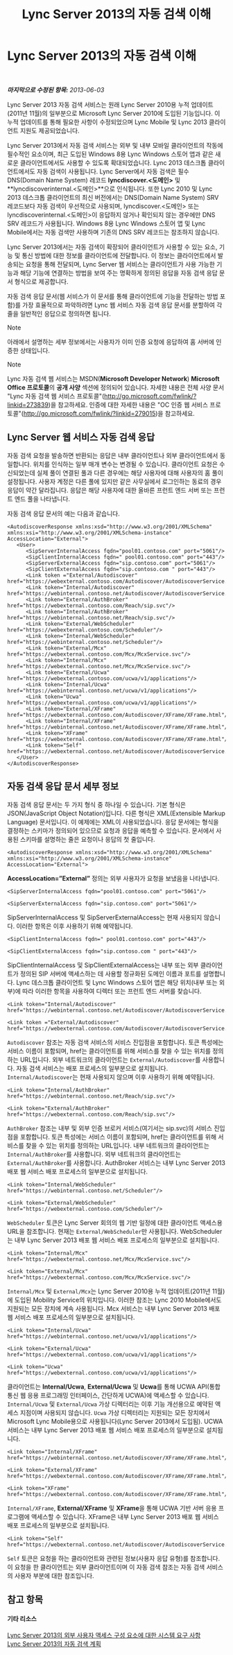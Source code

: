 ﻿---
title: Lync Server 2013의 자동 검색 이해
TOCTitle: Lync Server 2013의 자동 검색 이해
ms:assetid: d70a15b7-750b-4e0f-9a7f-0254d6d486c3
ms:mtpsurl: https://technet.microsoft.com/ko-kr/library/JJ945654(v=OCS.15)
ms:contentKeyID: 52056970
ms.date: 08/10/2015
mtps_version: v=OCS.15
ms.translationtype: HT
---

# Lync Server 2013의 자동 검색 이해

 

_**마지막으로 수정된 항목:** 2013-06-03_

Lync Server 2013 자동 검색 서비스는 원래 Lync Server 2010용 누적 업데이트(2011년 11월)의 일부분으로 Microsoft Lync Server 2010에 도입된 기능입니다. 이 누적 업데이트를 통해 필요한 사항이 수정되었으며 Lync Mobile 및 Lync 2013 클라이언트 지원도 제공되었습니다.

Lync Server 2013에서 자동 검색 서비스는 외부 및 내부 모바일 클라이언트의 작동에 필수적인 요소이며, 최근 도입된 Windows 8용 Lync Windows 스토어 앱과 같은 새로운 클라이언트에서도 사용할 수 있도록 확대되었습니다. Lync 2013 데스크톱 클라이언트에서도 자동 검색이 사용됩니다. Lync Server에서 자동 검색은 필수 DNS(Domain Name System) 레코드 **lyncdiscover.\<도메인\>** 및 **lyncdiscoverinternal.\<도메인\>**으로 인식됩니다. 또한 Lync 2010 및 Lync 2013 데스크톱 클라이언트의 최신 버전에서는 DNS(Domain Name System) SRV 레코드보다 자동 검색이 우선적으로 사용되며, lyncdiscover.\<도메인\> 또는 lyncdiscoverinternal.\<도메인\>이 응답하지 않거나 확인되지 않는 경우에만 DNS SRV 레코드가 사용됩니다. Windows 8용 Lync Windows 스토어 앱 및 Lync Mobile에서는 자동 검색만 사용하며 기존의 DNS SRV 레코드는 참조하지 않습니다.

Lync Server 2013에서는 자동 검색이 확장되어 클라이언트가 사용할 수 있는 요소, 기능 및 통신 방법에 대한 정보를 클라이언트에 전달합니다. 이 정보는 클라이언트에서 발송되는 요청을 통해 전달되며, Lync Server 웹 서비스는 클라이언트가 사용 가능한 기능과 해당 기능에 연결하는 방법을 보여 주는 명확하게 정의된 응답을 자동 검색 응답 문서 형식으로 제공합니다.

자동 검색 응답 문서(웹 서비스가 이 문서를 통해 클라이언트에 기능을 전달하는 방법 포함)를 가장 효율적으로 파악하려면 Lync 웹 서비스 자동 검색 응답 문서를 분할하여 각 줄을 일반적인 응답으로 정의하면 됩니다.


> [!NOTE]
> 아래에서 설명하는 세부 정보에서는 사용자가 이미 인증 요청에 응답하여 홈 서버에 인증한 상태입니다.




> [!NOTE]
> Lync 자동 검색 웹 서비스는 MSDN(<STRONG>Microsoft Developer Network</STRONG>) <STRONG>Microsoft Office 프로토콜</STRONG>의 <STRONG>공개 사양</STRONG> 섹션에 정의되어 있습니다. 자세한 내용은 전체 사양 문서 "Lync 자동 검색 웹 서비스 프로토콜"(<A class=uri href="http://go.microsoft.com/fwlink/?linkid=273839">http://go.microsoft.com/fwlink/?linkid=273839</A>)을 참고하세요. 인증에 대한 자세한 내용은 "OC 인증 웹 서비스 프로토콜"(<A class=uri href="http://go.microsoft.com/fwlink/?linkid=279015">http://go.microsoft.com/fwlink/?linkid=279015</A>)을 참고하세요.



## Lync Server 웹 서비스 자동 검색 응답

자동 검색 요청을 발송하면 반환되는 응답은 내부 클라이언트나 외부 클라이언트에서 동일합니다. 위치를 인식하는 일부 매개 변수는 변경될 수 있습니다. 클라이언트 요청은 수신되었는데 실제 풀이 연결된 풀과 다른 경우에는 해당 사용자에 대해 사용자의 홈 풀이 설정됩니다. 사용자 계정은 다른 풀에 있지만 같은 사무실에서 로그인하는 동료의 경우 응답이 약간 달라집니다. 응답은 해당 사용자에 대한 올바른 프런트 엔드 서버 또는 프런트 엔드 풀을 나타냅니다.

자동 검색 응답 문서의 예는 다음과 같습니다.

    <AutodiscoverResponse xmlns:xsd="http://www.w3.org/2001/XMLSchema" xmlns:xsi="http://www.w3.org/2001/XMLSchema-instance" AccessLocation="External">
       <User>
          <SipServerInternalAccess fqdn="pool01.contoso.com" port="5061"/>
          <SipClientInternalAccess fqdn=" pool01.contoso.com" port="443"/>
          <SipServerExternalAccess fqdn="sip.contoso.com" port="5061"/>
          <SipClientExternalAccess fqdn="sip.contoso.com " port="443"/>
          <Link token ="External/Autodiscover" href="https://webexternal.contoso.com/Autodiscover/AutodiscoverService.svc/root"/>
          <Link token="Internal/Autodiscover" href="https://webinternal.contoso.net/Autodiscover/AutodiscoverService.svc/root"/>
          <Link token="External/AuthBroker" href="https://webexternal.contoso.com/Reach/sip.svc"/>
          <Link token="Internal/AuthBroker" href="https://webinternal.contoso.net/Reach/sip.svc"/>
          <Link token="External/WebScheduler" href="https://webexternal.contoso.com/Scheduler"/>
          <Link token="Internal/WebScheduler" href="https://webinternal.contoso.net/Scheduler"/>
          <Link token="External/Mcx" href="https://webexternal.contoso.com/Mcx/McxService.svc"/>
          <Link token="Internal/Mcx" href="https://webexternal.contoso.net/Mcx/McxService.svc"/>
          <Link token="External/Ucwa" href="https://webexternal.contoso.com/ucwa/v1/applications"/>
          <Link token="Internal/Ucwa" href="https://webinternal.contoso.net/ucwa/v1/applications"/>
          <Link token="Ucwa" href="https://webexternal.contoso.com/ucwa/v1/applications"/>
          <Link token="External/XFrame" href="https://webexternal.contoso.com/Autodiscover/XFrame/XFrame.html"/>
          <Link token="Internal/XFrame" href="https://webinternal.contoso.net/Autodiscover/XFrame/XFrame.html"/>
          <Link token="XFrame" href="https://webexternal.contoso.com/Autodiscover/XFrame/XFrame.html"/>
          <Link token="Self" href="https://webexternal.contoso.net/Autodiscover/AutodiscoverService.svc/root/user"/>
       </User>
    </AutodiscoverResponse>

## 자동 검색 응답 문서 세부 정보

자동 검색 응답 문서는 두 가지 형식 중 하나일 수 있습니다. 기본 형식은 JSON(JavaScript Object Notation)입니다. 다른 형식은 XML(Extensible Markup Language) 문서입니다. 이 예제에는 XML이 사용되었습니다. 응답 문서에는 형식을 결정하는 스키마가 정의되어 있으므로 요청과 응답을 예측할 수 있습니다. 문서에서 사용된 스키마를 설명하는 줄은 요청이나 응답의 첫 줄입니다.

    <AutodiscoverResponse xmlns:xsd="http://www.w3.org/2001/XMLSchema" xmlns:xsi="http://www.w3.org/2001/XMLSchema-instance" AccessLocation="External">

**AccessLocation=”External”** 정의는 외부 사용자가 요청을 보냈음을 나타냅니다.

    <SipServerInternalAccess fqdn="pool01.contoso.com" port="5061"/>

    <SipServerExternalAccess fqdn="sip.contoso.com" port="5061"/>

SipServerInternalAccess 및 SipServerExternalAccess는 현재 사용되지 않습니다. 이러한 항목은 이후 사용하기 위해 예약됩니다.

    <SipClientInternalAccess fqdn=" pool01.contoso.com" port="443"/>

    <SipClientExternalAccess fqdn="sip.contoso.com " port="443"/>

SipClientInternalAccess 및 SipClientExternalAccess는 내부 또는 외부 클라이언트가 정의된 SIP 서버에 액세스하는 데 사용할 정규화된 도메인 이름과 포트를 설명합니다. Lync 데스크톱 클라이언트 및 Lync Windows 스토어 앱은 해당 위치(내부 또는 외부)에 따라 이러한 항목을 사용하여 디렉터 또는 프런트 엔드 서버를 찾습니다.

    <Link token="Internal/Autodiscover" href="https://webinternal.contoso.net/Autodiscover/AutodiscoverService.svc/root"/>

    <Link token ="External/Autodiscover" href="https://webexternal.contoso.com/Autodiscover/AutodiscoverService.svc/root"/>

`Autodiscover` 참조는 자동 검색 서비스의 서비스 진입점을 포함합니다. 토큰 특성에는 서비스 이름이 포함되며, href는 클라이언트를 위해 서비스를 찾을 수 있는 위치를 정의하는 URL입니다. 외부 네트워크의 클라이언트는 `External/Autodiscover`를 사용합니다. 자동 검색 서비스는 배포 프로세스의 일부분으로 설치됩니다. `Internal/Autodiscover`는 현재 사용되지 않으며 이후 사용하기 위해 예약됩니다.

    <Link token="Internal/AuthBroker" href="https://webinternal.contoso.net/Reach/sip.svc"/>

    <Link token="External/AuthBroker" href="https://webexternal.contoso.com/Reach/sip.svc"/>

`AuthBroker` 참조는 내부 및 외부 인증 브로커 서비스(여기서는 sip.svc)의 서비스 진입점을 포함합니다. 토큰 특성에는 서비스 이름이 포함되며, href는 클라이언트를 위해 서비스를 찾을 수 있는 위치를 정의하는 URL입니다. 내부 네트워크의 클라이언트는 `Internal/AuthBroker`를 사용합니다. 외부 네트워크의 클라이언트는 `External/AuthBroker`를 사용합니다. AuthBroker 서비스는 내부 Lync Server 2013 배포 웹 서비스 배포 프로세스의 일부분으로 설치됩니다.

    <Link token="Internal/WebScheduler" href="https://webinternal.contoso.net/Scheduler"/>

    <Link token="External/WebScheduler" href="https://webexternal.contoso.com/Scheduler"/>

`WebScheduler` 토큰은 Lync Server 회의의 웹 기반 일정에 대한 클라이언트 액세스용 URL을 참조합니다. 현재는 `External/WebScheduler`만 사용됩니다. WebScheduler는 내부 Lync Server 2013 배포 웹 서비스 배포 프로세스의 일부분으로 설치됩니다.

    <Link token="Internal/Mcx" href="https://webexternal.contoso.net/Mcx/McxService.svc"/>

    <Link token="External/Mcx" href="https://webexternal.contoso.com/Mcx/McxService.svc"/>

`Internal/Mcx` 및 `External/Mcx`는 Lync Server 2010용 누적 업데이트(2011년 11월)에 도입된 Mobility Service의 위치입니다. 이러한 참조는 Lync 2010 Mobile에서도 지원되는 모든 장치에 계속 사용됩니다. Mcx 서비스는 내부 Lync Server 2013 배포 웹 서비스 배포 프로세스의 일부분으로 설치됩니다.

    <Link token="Internal/Ucwa" href="https://webinternal.contoso.net/ucwa/v1/applications"/>

    <Link token="External/Ucwa" href="https://webexternal.contoso.com/ucwa/v1/applications"/>

    <Link token="Ucwa" href="https://webexternal.contoso.com/ucwa/v1/applications"/>

클라이언트는 **Internal/Ucwa**, **External/Ucwa** 및 **Ucwa**를 통해 UCWA API(통합 통신 웹 응용 프로그래밍 인터페이스, 간단하게 UCWA)에 액세스할 수 있습니다. `Internal/Ucwa` 및 `External/Ucwa` 가상 디렉터리는 이후 기능 개선용으로 예약된 액세스 지점이며 사용되지 않습니다. `Ucwa` 가상 디렉터리는 지원되는 모든 장치에서 Microsoft Lync Mobile용으로 사용됩니다(Lync Server 2013에서 도입됨). UCWA 서비스는 내부 Lync Server 2013 배포 웹 서비스 배포 프로세스의 일부분으로 설치됩니다.

    <Link token="Internal/XFrame" href="https://webinternal.contoso.net/Autodiscover/XFrame/XFrame.html"/>

    <Link token="External/XFrame" href="https://webexternal.contoso.com/Autodiscover/XFrame/XFrame.html"/>

    <Link token="XFrame" href="https://webexternal.contoso.com/Autodiscover/XFrame/XFrame.html"/>

`Internal/XFrame`, **External/XFrame** 및 **XFrame**을 통해 UCWA 기반 서버 응용 프로그램에 액세스할 수 있습니다. XFrame은 내부 Lync Server 2013 배포 웹 서비스 배포 프로세스의 일부분으로 설치됩니다.

    <Link token="Self" href="https://webexternal.contoso.net/Autodiscover/AutodiscoverService.svc/root/user"/>

`Self` 토큰은 요청을 하는 클라이언트와 관련된 정보(사용자 응답 유형)를 참조합니다. 이 요청을 한 클라이언트는 외부 클라이언트이며 이 자동 검색 참조는 자동 검색 서비스의 사용자 부분에 대한 참조입니다.

## 참고 항목

#### 기타 리소스

[Lync Server 2013의 외부 사용자 액세스 구성 요소에 대한 시스템 요구 사항](lync-server-2013-system-requirements-for-external-user-access-components.md)  
[Lync Server 2013의 자동 검색 계획](lync-server-2013-planning-for-autodiscover.md)

